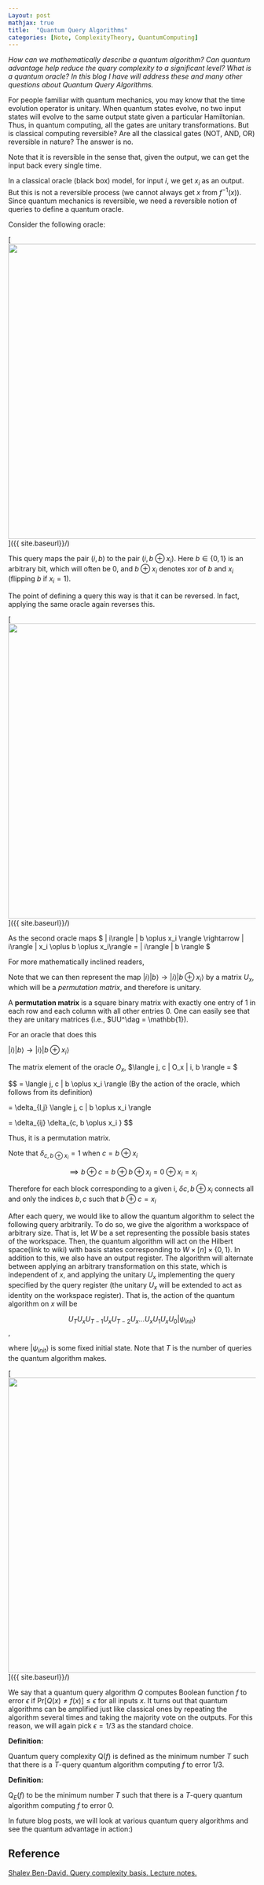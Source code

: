 ```yaml
---
Layout: post
mathjax: true
title:  "Quantum Query Algorithms"
categories: [Note, ComplexityTheory, QuantumComputing]
---
```


*How can we mathematically describe a quantum algorithm? Can quantum advantage help reduce the quary complexity to a significant level? What is a quantum oracle? In this blog I have will address these and many other questions about Quantum Query Algorithms.*

For people familiar with quantum mechanics, you may know that the time evolution operator is unitary. When quantum states evolve, no two input states will evolve to the same output state given a particular Hamiltonian. Thus, in quantum computing, all the gates are unitary transformations. But is classical computing reversible? Are all the classical gates (NOT, AND, OR) reversible in nature? The answer is no.

<div class="hint-box info">
  <div class="hint-box-header">
  Note that it is reversible in the sense that, given the output, we can get the input back every single time. 
  </div>
</div>


In a classical oracle (black box) model, for input $i$, we get $x_i$ as an output. But this is not a reversible process (we cannot always get $x$ from $f^{-1}(x)$). Since quantum mechanics is reversible, we need a reversible notion of queries to define a quantum oracle. 

Consider the following oracle:

[<img src="{{ site.baseurl}}/images/Post6/P6_1.png" alt="" width="600" />]({{ site.baseurl}}/)

This query maps the pair $(i, b)$ to the pair $(i, b \oplus x_i)$. Here $b \in \{ 0, 1\}$ is an arbitrary bit, which will often be 0, and $b \oplus x_i$ denotes xor of $b$ and $x_i$ (flipping $b$ if $x_i = 1$). 

The point of defining a query this way is that it can be reversed. In fact, applying the same oracle again reverses this.

[<img src="{{ site.baseurl}}/images/Post6/P6_2.png" alt="" width="600" />]({{ site.baseurl}}/)

As the second oracle maps $ | i\rangle | b \oplus x_i \rangle \rightarrow | i\rangle | x_i \oplus b \oplus x_i\rangle = | i\rangle | b \rangle $

For more mathematically inclined readers,
  
Note that we can then represent the map $| i\rangle | b\rangle \rightarrow | i\rangle | b \oplus x_i\rangle$ by a matrix $U_x$, which will be a *permutation matrix*, and therefore is unitary.

A **permutation matrix** is a square binary matrix with exactly one entry of 1 in each row and each column with all other entries 0. One can easily see that they are unitary matrices (i.e., $UU^\dag = \mathbb{1}).

For an oracle that does this 

$| i\rangle | b\rangle \rightarrow | i\rangle | b \oplus x_i\rangle$

The matrix element of the oracle $O_x$, $\langle j, c | O_x | i, b \rangle = $

$$
= \langle j, c | b \oplus x_i \rangle (By the action of the oracle, which follows from its definition)

= \delta_{I,j} \langle j, c | b \oplus x_i \rangle 

= \delta_{ij} \delta_{c, b \oplus x_i }
$$

Thus, it is a permutation matrix.

Note that $\delta_{c, b \oplus x_i } = 1$ when $c = b \oplus x_i$ 

$$ \implies b \oplus c = b \oplus b \oplus x_i = 0 \oplus x_i = x_i$$

Therefore for each block corresponding to a given i, $\delta{ c, b \oplus x_i }$ connects all and only the indices $b,c$ such that $b \oplus c = x_i$

After each query, we would like to allow the quantum algorithm to select the following query arbitrarily. To do so, we give the algorithm a workspace of arbitrary size. That is, let $W$ be a set representing the possible basis states of the workspace. Then, the quantum algorithm will act on the Hilbert space(link to wiki) with basis states corresponding to $W \times [n] \times \{ 0, 1\}$. In addition to this, we also have an output register. The algorithm will alternate between applying an arbitrary transformation on this state, which is independent of $x$, and applying the unitary $U_x$ implementing the query specified by the query register (the unitary $U_x$ will be extended to act as identity on the workspace register). That is, the action of the quantum algorithm on $x$ will be

$$U_T U_x U_{T-1} U_x U_{T-2} U_x \dots U_x U_1 U_x U_0 | \psi_{init}\rangle$$ ,

where $| \psi_{init}\rangle$ is some fixed initial state. Note that $T$ is the number of queries the quantum algorithm makes.

[<img src="{{ site.baseurl}}/images/Post6/P6_3.png" alt="" width="600" />]({{ site.baseurl}}/)

We say that a quantum query algorithm $Q$ computes Boolean function $f$ to error $\epsilon$ if $\mathrm{P}\mathrm{r}[Q(x) \not = f(x)] \leq \epsilon$ for all inputs $x$. It turns out that quantum algorithms can be amplified just like classical ones by repeating the algorithm several times and taking the majority vote on the outputs. For this reason, we will again pick $\epsilon = 1/3$ as the standard choice.

**Definition:**

Quantum query complexity $\mathrm{Q}(f)$ is defined as the minimum number $T$ such that there is a $T$-query quantum algorithm computing $f$ to error 1/3.

**Definition:**

$\mathrm{Q}_E(f)$ to be the minimum number $T$ such that there is a $T$-query quantum algorithm computing $f$ to error 0.

In future blog posts, we will look at various quantum query algorithms and see the quantum advantage in action:)

## Reference

[Shalev Ben-David. Query complexity basis. Lecture notes.](https://cs.uwaterloo.ca/~s4bendav/CS860S20.html)









